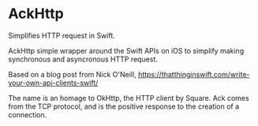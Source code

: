 # AckHttp

Simplifies HTTP request in Swift.

AckHttp simple wrapper around the Swift APIs on iOS to simplify making synchronous and asyncronous HTTP request.

Based on a blog post from Nick O'Neill, 
https://thatthinginswift.com/write-your-own-api-clients-swift/

The name is an homage to OkHttp, the HTTP client by Square. Ack comes from the TCP protocol, and is the positive response to the creation of a connection.

